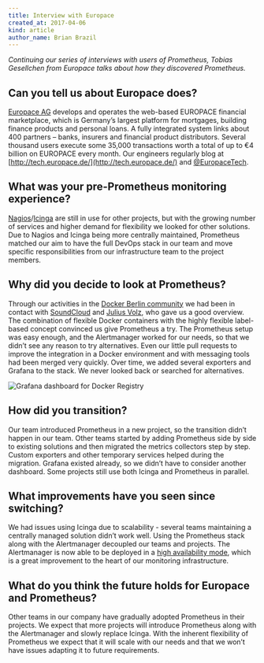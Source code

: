```yaml
---
title: Interview with Europace
created_at: 2017-04-06
kind: article
author_name: Brian Brazil
---
```


*Continuing our series of interviews with users of Prometheus, Tobias Gesellchen from
Europace talks about how they discovered Prometheus.*


## Can you tell us about Europace does?

[Europace AG](https://www.europace.de/) develops and operates the web-based
EUROPACE financial marketplace, which is Germany’s largest platform for
mortgages, building finance products and personal loans. A fully integrated
system links about 400 partners – banks, insurers and financial product
distributors. Several thousand users execute some 35,000 transactions worth a
total of up to €4 billion on EUROPACE every month.  Our engineers regularly
blog at [http://tech.europace.de/](http://tech.europace.de/) and
[@EuropaceTech](https://twitter.com/europacetech).

<!-- more -->

## What was your pre-Prometheus monitoring experience?

[Nagios](https://www.nagios.org/)/[Icinga](https://www.icinga.com/) are still
in use for other projects, but with the growing number of services and higher
demand for flexibility we looked for other solutions. Due to Nagios and Icinga
being more centrally maintained, Prometheus matched our aim to have the full
DevOps stack in our team and move specific responsibilities from our
infrastructure team to the project members.

## Why did you decide to look at Prometheus?

Through our activities in the [Docker Berlin
community](https://www.meetup.com/Docker-Berlin/) we had been in contact with
[SoundCloud](https://soundcloud.com/) and [Julius
Volz](https://twitter.com/juliusvolz), who gave us a good overview. The
combination of flexible Docker containers with the highly flexible label-based
concept convinced us give Prometheus a try.  The Prometheus setup was easy
enough, and the Alertmanager worked for our needs, so that we didn’t see any
reason to try alternatives. Even our little pull requests to improve the
integration in a Docker environment and with messaging tools had been merged
very quickly.  Over time, we added several exporters and Grafana to the stack.
We never looked back or searched for alternatives.

![Grafana dashboard for Docker Registry](/assets/blog/2017-04-06/europace_grafana_1.png)

## How did you transition?

Our team introduced Prometheus in a new project, so the transition didn’t
happen in our team. Other teams started by adding Prometheus side by side to
existing solutions and then migrated the metrics collectors step by step.
Custom exporters and other temporary services helped during the migration.
Grafana existed already, so we didn’t have to consider another dashboard. Some
projects still use both Icinga and Prometheus in parallel.

## What improvements have you seen since switching?

We had issues using Icinga due to scalability - several teams maintaining a
centrally managed solution didn’t work well. Using the Prometheus stack along
with the Alertmanager decoupled our teams and projects.  The Alertmanager is
now able to be deployed in a [high availability
mode](https://github.com/prometheus/alertmanager#high-availability), which is a
great improvement to the heart of our monitoring infrastructure.

## What do you think the future holds for Europace and Prometheus?

Other teams in our company have gradually adopted Prometheus in their projects.
We expect that more projects will introduce Prometheus along with the
Alertmanager and slowly replace Icinga. With the inherent flexibility of
Prometheus we expect that it will scale with our needs and that we won’t have
issues adapting it to future requirements.

